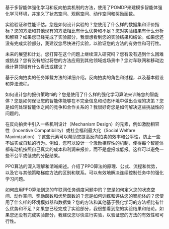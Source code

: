 基于多智能体强化学习和反向拍卖机制的方法，使用了POMDP来建模多智能体强化学习环境，并定义了状态空间、观察空间、动作空间和奖励函数。

实验验证和性能评估。您是如何设计实验的？您使用了什么样的数据集和评价指标？您的方法和其他现有的方法相比有什么优势和不足？您对实验结果有什么分析和解释？如果您已经完成了实验部分，我很想看到您的实验结果和结论。如果您还没有完成实验部分，我建议您尽快进行实验，以验证您的方法的有效性和可行性。

未来的展望和计划。您打算在这个问题上继续深入研究吗？您有没有遇到什么困难或挑战？您有没有想过将您的方法应用到其他领域或场景中？您对车联网和移动边缘计算领域有什么看法或建议？

基于反向拍卖的任务卸载方法的详细介绍。反向拍卖的角色和过程，以及基本假设和算法流程。

如何设计您的报价策略πi​的？您是使用了什么样的强化学习算法来训练您的智能体？您是如何保证您的智能体能够在不完全信息和动态环境中做出合理的决策？您是如何处理智能体之间的竞争和合作关系的？我很好奇您是如何解决这些挑战性的问题的。

在反向拍卖中引入一些机制设计（Mechanism Design）的元素，例如激励相容性（Incentive Compatibility）或社会福利最大化（Social Welfare Maximization）？这些元素可以帮助您提高反向拍卖的效率和公平性，防止一些不诚实或自私的行为。例如，您可以设计一个激励相容性的机制，使得每个智能体都有动机按照自己真实的成本和利润来报价，而不是虚报或低报。这样可以避免一些不公平或低效的分配结果。


PPO算法的深入理解和清晰阐述。介绍了PPO算法的原理、公式、流程和优势，以及它与其他策略梯度方法的区别和联系。可以有效地解决连续控制任务中的强化学习问题。

如何应用PPO算法到您的车联网任务调度问题中的？您是如何定义您的状态空间、动作空间、奖励函数和优势函数的？您是如何训练和评估您的智能体的？您使用了什么样的环境模拟器和数据集？您的方法和其他基于强化学习的方法相比有什么优势和不足？如果您已经完成了实验部分，我很想看到您的实验结果和结论。如果您还没有完成实验部分，我建议您尽快进行实验，以验证您的方法的有效性和可行性。




